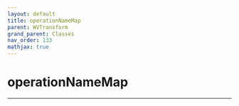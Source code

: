 ```yaml
---
layout: default
title: operationNameMap
parent: WVTransform
grand_parent: Classes
nav_order: 133
mathjax: true
---
```


#  operationNameMap




---

